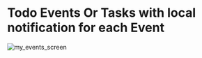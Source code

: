 # Todo Events Or Tasks with local notification for each Event 

![my_events_screen](https://user-images.githubusercontent.com/78031951/152295515-0118d720-98fe-4151-9b18-e9f24297e147.png)


